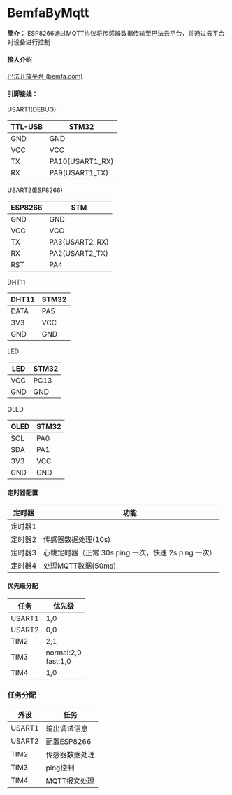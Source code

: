 # BemfaByMqtt

**简介：** ESP8266通过MQTT协议将传感器数据传输至巴法云平台，并通过云平台对设备进行控制

#### 接入介绍

[巴法开放平台 (bemfa.com)](https://cloud.bemfa.com/docs/#/?id=_111-%e6%8e%a5%e5%85%a5%e4%bb%8b%e7%bb%8d)

#### 引脚接线：

USART1(DEBUG):

| TTL-USB | STM32           |
| ------- | --------------- |
| GND     | GND             |
| VCC     | VCC             |
| TX      | PA10(USART1_RX) |
| RX      | PA9(USART1_TX)  |

USART2(ESP8266)

| ESP8266 | STM            |
| ------- | -------------- |
| GND     | GND            |
| VCC     | VCC            |
| TX      | PA3(USART2_RX) |
| RX      | PA2(USART2_TX) |
| RST     | PA4            |

DHT11

| DHT11 | STM32 |
| ----- | ----- |
| DATA  | PA5   |
| 3V3   | VCC   |
| GND   | GND   |

LED

| LED | STM32 |
| --- | ----- |
| VCC | PC13  |
| GND | GND   |

OLED

| OLED | STM32 |
| ---- | ----- |
| SCL  | PA0   |
| SDA  | PA1   |
| 3V3  | VCC   |
| GND  | GND   |

#### 定时器配置

| 定时器  | 功能                                                |
| ------- | --------------------------------------------------- |
| 定时器1 |                                                     |
| 定时器2 | 传感器数据处理(10s)                                 |
| 定时器3 | 心跳定时器（正常 30s ping 一次，快速 2s ping 一次） |
| 定时器4 | 处理MQTT数据(50ms)                                  |

#### 优先级分配

| 任务   | 优先级                   |
| ------ | ------------------------ |
| USART1 | 1,0                      |
| USART2 | 0,0                      |
| TIM2   | 2,1                      |
| TIM3   | normal:2,0<br />fast:1,0 |
| TIM4   | 1,0                      |

### 任务分配

| 外设   | 任务           |
| ------ | -------------- |
| USART1 | 输出调试信息   |
| USART2 | 配置ESP8266    |
| TIM2   | 传感器数据处理 |
| TIM3   | ping控制       |
| TIM4   | MQTT报文处理   |
